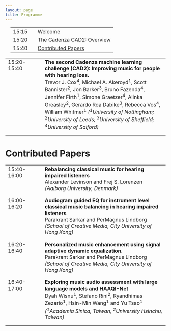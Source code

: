 ```yaml
---
layout: page
title: Programme
---
```


<div class="panel panel-default">
<div class="panel-body">
<div class="card  m-3">
<div class="card-body">
<table style="margin-left: 1em;">
<tbody>
    <tr> <td>15:15 </td> <td style="padding-bottom: 1em;"> <td>  Welcome</td></tr>
    <tr> <td>15:20 </td> <td style="padding-bottom: 1em;"> <td>  The Cadenza CAD2: Overview</td> </tr>
    <tr> <td>15:40 </td> <td style="padding-bottom: 1em;"> <td> <a href="#contributed_papers">  Contributed Papers</a></td> </tr>
</tbody>
</table>
</div>
</div>
</div>
</div>



<div class="card  m-3">
    <div class="card-body">
        <table>
            <tbody>
                <tr>
                    <td width=100px valign="top">15:20-15:40</td><td style="padding-bottom: 1em;"><b> The second Cadenza machine learning challenge (CAD2): Improving music for people with hearing loss.</b> <br /> <span class="author">Trevor J. Cox<sup>4</sup>, Michael A. Akeroyd<sup>1</sup>, Scott Bannister<sup>2</sup>, Jon Barker<sup>3</sup>, Bruno Fazenda<sup>4</sup>, Jennifer Firth<sup>1</sup>, Simone Graetzer<sup>4</sup>, Alinka Greasley<sup>2</sup>, Gerardo Roa Dabike<sup>3</sup>, Rebecca Vos<sup>4</sup>, William Whitmer<sup>1</sup></span><i> (<sup>1</sup>University of Nottingham; <sup>2</sup>University of Leeds; <sup>3</sup>University of Sheffield; <sup>4</sup>University of Salford)</i></td>
                </tr>
            </tbody>
        </table>
    </div>
</div>

<h1>Contributed Papers</h1>
<a id="contributed_papers"></a>
<div class="card  m-3">
    <div class="card-body">
        <table>
            <tbody>
                <tr>
                    <td width=100px valign="top">15:40-16:00</td><td style="padding-bottom: 1em;"><b> Rebalancing classical music for hearing impaired listeners</b> <br /> <span class="author">Alexander Levinson and Frej S. Lorenzen </span><i>(Aalborg University, Denmark)</i></td>
                </tr>
                <tr>
                    <td width=100px valign="top">16:00-16:20</td><td style="padding-bottom: 1em;"><b> Audiogram guided EQ for instrument level classical music balancing in hearing impaired listeners</b> <br /> <span class="author"> Parakrant Sarkar and PerMagnus Lindborg </span><i> (School of Creative Media, City University of Hong Kong)</i></td>
                </tr>
                <tr>
                    <td width=100px valign="top">16:20-16:40</td><td style="padding-bottom: 1em;"><b> Personalized music enhancement using signal adaptive dynamic equalization.</b> <br /> <span class="author"> Parakrant Sarkar and PerMagnus Lindborg </span><i> (School of Creative Media, City University of Hong Kong)</i></td>
                </tr>
                <tr>
                    <td width=100px valign="top">16:40-17:00</td><td style="padding-bottom: 1em;"><b> Exploring music audio assessment with large language models and HAAQI-Net</b> <br /> <span class="author"> Dyah Wisnu<sup>1</sup>, Stefano Rini<sup>2</sup>, Ryandhimas Zezario<sup>1</sup>, Hsin-Min Wang<sup>1</sup> and Yu Tsao<sup>1</sup></span><i> (<sup>1</sup>Academia Sinica, Taiwan, <sup>2</sup>University Hsinchu, Taiwan)</i></td>
                </tr>
            </tbody>
        </table>
    </div>
</div>

